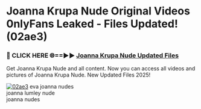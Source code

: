 # Joanna Krupa Nude Original Videos 0nlyFans Leaked - Files Updated! (02ae3)

<h3>🔴 CLICK HERE 🌐==►► <a href="https://tinyurl.com/yrmya6cz" rel="nofollow">Joanna Krupa Nude Updated Files</a></h3>

Get Joanna Krupa Nude and all content. Now you can access all videos and pictures of Joanna Krupa Nude. New Updated Files 2025!

[![02ae3](https://i.imgur.com/FMdXYCs.gif)](https://tinyurl.com/yrmya6cz)
eva joanna nudes<br>
joanna lumley nude<br>
joanna nudes